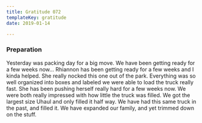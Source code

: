 ```yaml
---
title: Gratitude 072
templateKey: gratitude
date: 2019-01-14

---
```


### Preparation

Yesterday was packing day for a big move.  We have been getting ready for a few weeks now... Rhiannon has been getting ready for a few weeks and I kinda helped.  She really nocked this one out of the park.  Everything was so well organized into boxes and labeled we were able to load the truck really fast. She has been pushing herself really hard for a few weeks now.  We were both really impressed with how little the truck was filled.  We got the largest size Uhaul and only filled it half way.  We have had this same truck in the past, and filled it.  We have expanded our family, and yet trimmed down on the stuff.  

